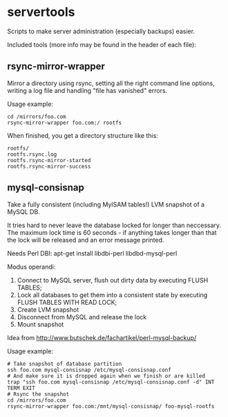 servertools
===========

Scripts to make server administration (especially backups) easier.

Included tools (more info may be found in the header of each file):

rsync-mirror-wrapper
--------------------
Mirror a directory using rsync, setting all the right command line
options, writing a log file and handling "file has vanished" errors.

Usage example:

	cd /mirrors/foo.com
	rsync-mirror-wrapper foo.com:/ rootfs

When finished, you get a directory structure like this:

	rootfs/
	rootfs.rsync.log
	rootfs.rsync-mirror-started
	rootfs.rsync-mirror-success

mysql-consisnap
---------------
Take a fully consistent (including MyISAM tables!) LVM snapshot of a
MySQL DB.

It tries hard to never leave the database locked for longer than
neccessary. The maximum lock time is 60 seconds - if anything takes
longer than that the lock will be released and an error message
printed.

Needs Perl DBI: apt-get install libdbi-perl libdbd-mysql-perl

Modus operandi:

1) Connect to MySQL server, flush out dirty data by executing
   FLUSH TABLES;
2) Lock all databases to get them into a consistent state by executing
   FLUSH TABLES WITH READ LOCK;
3) Create LVM snapshot
4) Disconnect from MySQL and release the lock
5) Mount snapshot

Idea from http://www.butschek.de/fachartikel/perl-mysql-backup/

Usage example:

	# Take snapshot of database partition
	ssh foo.com mysql-consisnap /etc/mysql-consisnap.conf
	# And make sure it is dropped again when we finish or are killed
	trap "ssh foo.com mysql-consisnap /etc/mysql-consisnap.conf -d" INT TERM EXIT
	# Rsync the snapshot
	cd /mirrors/foo.com
	rsync-mirror-wrapper foo.com:/mnt/mysql-consisnap/ foo-mysql-rootfs
